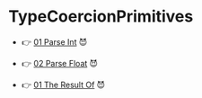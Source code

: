 # TypeCoercionPrimitives

- :point_right: [01 Parse Int](https://github.com/martun-avagyan/007TypeCoercionPrimitives/blob/ef4f016232601f928dbb6039cf1df6fffb4fc07c/01parseInt.js) :smiling_imp:

- :point_right: [02 Parse Float](https://github.com/martun-avagyan/007TypeCoercionPrimitives/blob/ef4f016232601f928dbb6039cf1df6fffb4fc07c/02parseFloat.js) :smiling_imp:

- :point_right: [01 The Result Of](https://github.com/martun-avagyan/007TypeCoercionPrimitives/blob/ef4f016232601f928dbb6039cf1df6fffb4fc07c/03TheResultOf.js) :smiling_imp:
